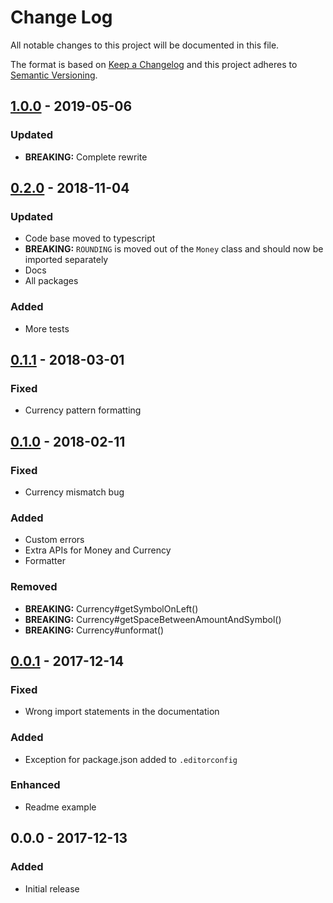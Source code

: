 # Change Log
All notable changes to this project will be documented in this file.

The format is based on [Keep a Changelog](http://keepachangelog.com/)
and this project adheres to [Semantic Versioning](http://semver.org/).

## [1.0.0] - 2019-05-06
### Updated
- **BREAKING:** Complete rewrite

## [0.2.0] - 2018-11-04
### Updated
- Code base moved to typescript
- **BREAKING:** `ROUNDING` is moved out of the `Money` class and should now be imported separately
- Docs
- All packages
### Added
- More tests

## [0.1.1] - 2018-03-01
### Fixed
- Currency pattern formatting

## [0.1.0] - 2018-02-11
### Fixed
- Currency mismatch bug

### Added
- Custom errors
- Extra APIs for Money and Currency
- Formatter

### Removed
- **BREAKING:** Currency#getSymbolOnLeft()
- **BREAKING:** Currency#getSpaceBetweenAmountAndSymbol()
- **BREAKING:** Currency#unformat()

## [0.0.1] - 2017-12-14
### Fixed
- Wrong import statements in the documentation

### Added
- Exception for package.json added to `.editorconfig`

### Enhanced
- Readme example

## 0.0.0 - 2017-12-13
### Added
- Initial release

[1.0.0]: https://github.com/amirmohsen/wealth/compare/v0.2.0...v1.0.0
[0.2.0]: https://github.com/amirmohsen/wealth/compare/v0.1.1...v0.2.0
[0.1.1]: https://github.com/amirmohsen/wealth/compare/v0.1.0...v0.1.1
[0.1.0]: https://github.com/amirmohsen/wealth/compare/v0.0.1...v0.1.0
[0.0.1]: https://github.com/amirmohsen/wealth/compare/v0.0.0...v0.0.1
